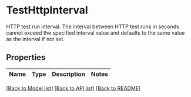 # TestHttpInterval

HTTP test run interval. The interval between HTTP test runs in seconds cannot exceed the specified interval value and defaults to the same value as the interval if not set.

## Properties
Name | Type | Description | Notes
------------ | ------------- | ------------- | -------------

[[Back to Model list]](../README.md#documentation-for-models) [[Back to API list]](../README.md#documentation-for-api-endpoints) [[Back to README]](../README.md)


